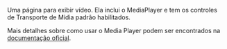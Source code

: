 ﻿Uma página para exibir vídeo. Ela inclui o MediaPlayer e tem os controles de Transporte de Mídia padrão habilitados.

Mais detalhes sobre como usar o Media Player podem ser encontrados na [documentação oficial](https://docs.microsoft.com/windows/uwp/controls-and-patterns/media-playback).
